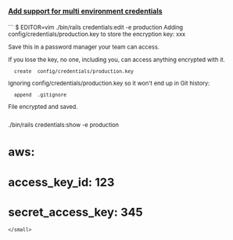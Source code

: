 #### [Add support for multi environment credentials](https://github.com/rails/rails/pull/33521)

<small>
```
$ EDITOR=vim ./bin/rails credentials:edit -e production
Adding config/credentials/production.key to store the encryption key: xxx

Save this in a password manager your team can access.

If you lose the key, no one, including you, can access anything encrypted with it.

      create  config/credentials/production.key

Ignoring config/credentials/production.key so it won't end up in Git history:

      append  .gitignore

File encrypted and saved.
```

```
./bin/rails credentials:show -e production
# aws:
#   access_key_id: 123
#   secret_access_key: 345

```
</small>
